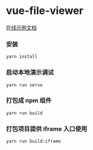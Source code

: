 # vue-file-viewer

[在线示例文档](https://home.sharecorner.top/file-viewer-doc/index.html)

### 安装

```
yarn install
```

### 启动本地演示调试

```
yarn run serve
```

### 打包成 npm 组件

```
yarn run build
```

### 打包项目提供 iframe 入口使用

```
yarn run build:iframe
```

